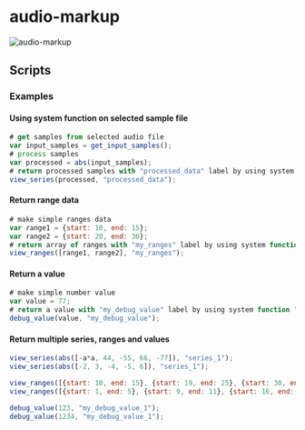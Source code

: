 # audio-markup

![audio-markup](https://user-images.githubusercontent.com/43533945/236845295-7ffda4d9-8a92-4014-b083-5bf9443202e4.PNG)

## Scripts
### Examples
#### Using system function on selected sample file
```js
# get samples from selected audio file
var input_samples = get_input_samples();
# process samples
var processed = abs(input_samples);
# return processed samples with "processed_data" label by using system function "view_series"
view_series(processed, "processed_data");
```

#### Return range data
```js
# make simple ranges data
var range1 = {start: 10, end: 15};
var range2 = {start: 20, end: 30};
# return array of ranges with "my_ranges" label by using system function "view_ranges"
view_ranges([range1, range2], "my_ranges");
```

#### Return a value
```js
# make simple number value
var value = 77;
# return a value with "my_debug_value" label by using system function "debug_value"
debug_value(value, "my_debug_value");
```

#### Return multiple series, ranges and values
```js
view_series(abs([-a*a, 44, -55, 66, -77]), "series_1");
view_series(abs([-2, 3, -4, -5, 6]), "series_1");

view_ranges([{start: 10, end: 15}, {start: 19, end: 25}, {start: 30, end: 45}], "ranges_1");
view_ranges([{start: 1, end: 5}, {start: 9, end: 11}, {start: 16, end: 20}], "ranges_2");

debug_value(123, "my_debug_value_1");
debug_value(1234, "my_debug_value_1");
```
